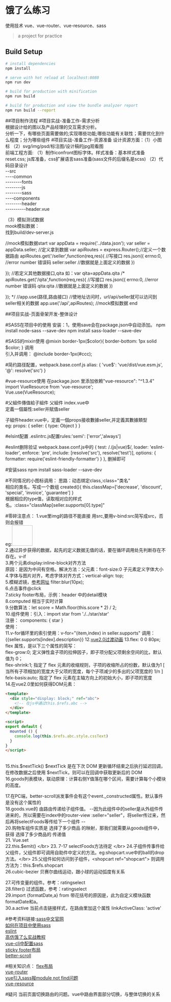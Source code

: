 # 饿了么练习
 使用技术 vue、vue-router、vue-resource、sass

> a project for practice 

## Build Setup

``` bash
# install dependencies
npm install

# serve with hot reload at localhost:8080
npm run dev

# build for production with minification
npm run build

# build for production and view the bundle analyzer report
npm run build --report
```


##项目制作流程
#项目实战-准备工作-需求分析</br>
	根据设计给的图以及产品经理的交互需求分析。</br>
	分析一下，有哪些页面需要做的;实现哪些功能;哪些功能有关联性；需要优化到什么程度；分为哪些组件
#项目实战-准备工作-资源准备
设计资源方面：（1）小图标 （2）svg/img/psd/标注图/设计稿的jpg观看图 </br>
前端工程方面: （1）制作iconfront图标字体。样式准备：基本样式准备 reset.css;
js库准备，css扩展语言sass准备(sass文件的后缀名是scss)
（2）代码目录设计 </br>
	--src </br>
	----common</br>
	--------fonts</br>
	--------js</br>
	--------sass</br>
	----components</br>
	--------header</br>
	----------header.vue</br>

（3）模拟测试数据</br>
mook模拟数据：</br>
找到build/dev-server.js

//mock模拟数据start
var appData = require('../data.json');
var seller = appData.seller; //定义拿到数据
var apiRoutes = express.Router();//定义一个数据路由
apiRoutes.get('/seller',function(req,res){ //写接口
res.json({
errno:0, //error number 错误码
seller:seller //数据就是上面定义的数据
})

});
//若定义其他数据接口,qita 如：var qita=appData.qita
/*
apiRoutes.get('/qita',function(req,res){ //写接口
res.json({
errno:0, //error number 错误码
qita:qita //数据就是上面定义的数据
})

});
*/
//app.use(路径,路由接口)
//使地址访问时，url/api/seller就可以访问到seller相关的数据
app.use('/api',apiRoutes);
//mock模拟数据 end

##项目实战-页面骨架开发-整体设计

#SASS在项目中的使用
安装：1，使用save会在package.json中自动添加。
npm install node-sass --save-dev
npm install sass-loader --save-dev

#SASS的mixin使用
@mixin border-1px($color){
	border-bottom: 1px solid $color;
}
调用</br>
引入并调用：
 @include border-1px(#ccc);

#简约路径配置，webpack.base.conf.js
 alias: {
      'vue$': 'vue/dist/vue.esm.js',
      '@': resolve('src')
    }

#vue-resource使用
在package.json 里添加依赖"vue-resource": "^1.3.4"</br>
import VueResource from 'vue-resource';</br>
Vue.use(VueResource);</br>

#父組件傳值給子組件
父組件 index.vue中 <v-header :seller="seller"></v-header> </br>
定義一個屬性:seller并賦值seller </br>

子組件header.vue中，定義一個props接收數據seller,并定義其數據類型</br>
eg: props: {
      seller: {
        type: Object
      }
    }



#elsint配置
.eslintrc.js配置rules:'semi': ['error','always']

#eslint删除验证
webpack.base.conf.js中的          {
        test: /\.(js|vue)$/,
        loader: 'eslint-loader',
        enforce: 'pre',
        include: [resolve('src'), resolve('test')],
        options: {
          formatter: require('eslint-friendly-formatter')
        }
      },
      删掉即可

#安装sass
npm install sass-loader --save-dev

#不同情况的小图标调用：
思路：动态绑定class,:class="类名"</br>
相应的类名，写成一个数组  created(){
    this.classMap=['decrease', 'discount', 'special', 'invoice', 'guarantee']
  }</br>
  根据相应的type值，读取相对应的样式名。:class="classMap[seller.supports[0].type]"



#零碎注意点：
1.vue里img的路径不能直接 用src,要用v-bind:src简写成src，否则会报错</br>
eg:<img  width="64" height="64" :src="seller.avatar" alt=""></br>
2.通过异步获得的数据，起先的定义数据无值的话，要在循环调用处先判断存在不存在。v-if</br>
3.两个元素display:inline-block对齐方法</br>
原因：是因为中间有空格。解决方法：父元素：font-size:0 子元素定义字体大小</br>
4.字体与图片对齐，考虑字体对齐方式：vertical-align: top;</br>
5.模糊滤镜，[参考网址](http://www.w3cplus.com/css3/ten-effects-with-css3-filter)
filter:blur(10px);</br>
6.点击事件@click</br>
7.sticky footer布局，示例：header 中的detail模块</br>
8.computed 相当于实时计算</br>
9.分数算法：let score = Math.floor(this.score * 2) / 2;</br>
10.组件使用：引入：import star from './../star/star'</br>
注册： components: {
    star
  }</br>
  使用：<star :size='48' :score="seller.score"></star></br>
11.v-for循环里的索引使用：v-for="(item,index)  in seller.supports"
              调用：{{seller.supports[index].description}}
12.[vue2.0过渡动画](http://www.cnblogs.com/jiangxiaobo/p/6076652.html)
13.flex: 0 0 80px;</br>
flex 属性，是以下三个属性的简写：</br>
flex-grow:0; 定义弹性盒子项的拉伸因子，即子项分配父项剩余空间的比，默认值为 0；</br>
flex-shrink:1; 指定了 flex 元素的收缩规则，子项的收缩所占的份数，默认值为1 [ 当所有子项相加的宽度大于父项的宽度，每个子项减少的多出的父项宽度的 1/n ]</br>
felx-basis:auto; 指定了 flex 元素在主轴方向上的初始大小，即子项的宽度</br>
14.在vue2.0里如何获得DOM元素：</br>


```HTML
<template>
  <div style="display: block;" ref="abc">
    <!-- 在js中通过this.$refs.abc -->
  </div>
</template>

<script>
export default {
  mounted () {
    console.log(this.$refs.abc.style.cssText)
  }
}
</script>
```
</br>
15.this.$nextTick()  $nextTick 是在下次 DOM 更新循环结束之后执行延迟回调，在修改数据之后使用 $nextTick，则可以在回调中获取更新后的 DOM </br>
16.goods列表模块，联动原理：计算右侧Y值落在哪个区间，需要计算每个小模块的高度。</br>

17.在PC端，better-scroll派发事件会有这个event._constructed属性。默认事件是没有这个属性的</br>
18.goods.vue的 由路由传递给子组件值。 --因为此组件中的seller是从外组件传进来的，所以需要在index中的router-view :seller="seller"，将seller传过来，然后再将selectFoods等传给下一个组件 --</br>
20.购物车组件实质是 选择了多少商品 的映射，那我们就需要从goods组件中，获得 选择了多少商品的 传递值</br>
21. Vue.set </br>
22.this.$emit() </br>
23. 7-17 selectFoods方法待定 </br>
24.子组件传事件给父组件，父组件即可调用自助件中定义的方法。eg:shopcart.vue中的ball的drop方法。</br>
25.父组件如何访问到子组件，<shopcart ref="shopcart"> 则调用方法为：this.$refs.shopcart  </br>
26.cubic-bezier 贝赛尔曲线运动，跟小球的运动弧度有关系</br>

27.可传变量的组件。参考：ratingselect</br>
28.filter() 过滤函数，参考：ratingselect</br>
29.import {formatDate,a} from   带花括号的原因是，此为自定义模块函数formatDate和a。</br>
30.a.active 当前点击链接样式，在路由里加这个属性  linkActiveClass: 'active'</br>


#参考资料链接:[sass中文官网](http://www.w3cplus.com/sassguide/)</br>
[如何在项目中使用sass](http://www.w3cplus.com/preprocessor/how-to-create-project-with-sass.html)</br>
[eslint](https://eslint.org)</br>
[高仿饿了么实战教程](https://github.com/ustbhuangyi/vue-sell)</br>
[vue-cli中配置sass](http://www.cnblogs.com/rainheader/p/6505366.html)</br>
[sticky footer布局](http://www.w3cplus.com/css3/css-secrets/sticky-footers.html)</br>
[better-scroll](https://github.com/ustbhuangyi/better-scroll)</br>

#相关知识点：
[flex布局](http://www.ruanyifeng.com/blog/2015/07/flex-grammar.html)</br>
[vue-router](https://router.vuejs.org/zh-cn/)</br>
[vue引入sass报module not find问题](https://segmentfault.com/q/1010000008321697)</br>
[vue-resource](https://github.com/pagekit/vue-resource)</br>

#疑问
当前页面切换路由的问题。vue中路由界面部分切换，与整体切换的关系